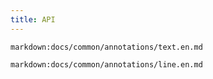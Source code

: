 ```yaml
---
title: API
---
```


`markdown:docs/common/annotations/text.en.md`

`markdown:docs/common/annotations/line.en.md`
